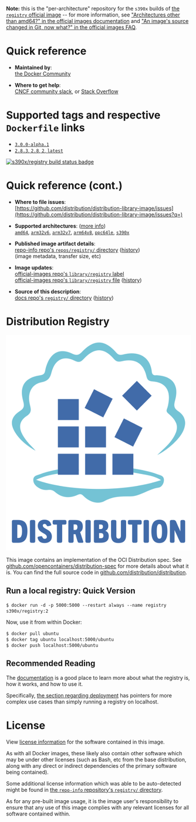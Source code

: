 <!--

********************************************************************************

WARNING:

    DO NOT EDIT "registry/README.md"

    IT IS AUTO-GENERATED

    (from the other files in "registry/" combined with a set of templates)

********************************************************************************

-->

**Note:** this is the "per-architecture" repository for the `s390x` builds of [the `registry` official image](https://hub.docker.com/_/registry) -- for more information, see ["Architectures other than amd64?" in the official images documentation](https://github.com/docker-library/official-images#architectures-other-than-amd64) and ["An image's source changed in Git, now what?" in the official images FAQ](https://github.com/docker-library/faq#an-images-source-changed-in-git-now-what).

# Quick reference

-	**Maintained by**:  
	[the Docker Community](https://github.com/distribution/distribution-library-image)

-	**Where to get help**:  
	[CNCF community slack](https://slack.cncf.io/), or [Stack Overflow](https://stackoverflow.com/questions/tagged/docker+registry)

# Supported tags and respective `Dockerfile` links

-	[`3.0.0-alpha.1`](https://github.com/docker/distribution-library-image/blob/6356e8dbe1969f7340ca25a9874faa26e6e6f71d/Dockerfile)
-	[`2.8.3`, `2.8`, `2`, `latest`](https://github.com/docker/distribution-library-image/blob/39dd72feaab7066334829d6945c54bc51a0aee98/Dockerfile)

[![s390x/registry build status badge](https://img.shields.io/jenkins/s/https/doi-janky.infosiftr.net/job/multiarch/job/s390x/job/registry.svg?label=s390x/registry%20%20build%20job)](https://doi-janky.infosiftr.net/job/multiarch/job/s390x/job/registry/)

# Quick reference (cont.)

-	**Where to file issues**:  
	[https://github.com/distribution/distribution-library-image/issues](https://github.com/distribution/distribution-library-image/issues?q=)

-	**Supported architectures**: ([more info](https://github.com/docker-library/official-images#architectures-other-than-amd64))  
	[`amd64`](https://hub.docker.com/r/amd64/registry/), [`arm32v6`](https://hub.docker.com/r/arm32v6/registry/), [`arm32v7`](https://hub.docker.com/r/arm32v7/registry/), [`arm64v8`](https://hub.docker.com/r/arm64v8/registry/), [`ppc64le`](https://hub.docker.com/r/ppc64le/registry/), [`s390x`](https://hub.docker.com/r/s390x/registry/)

-	**Published image artifact details**:  
	[repo-info repo's `repos/registry/` directory](https://github.com/docker-library/repo-info/blob/master/repos/registry) ([history](https://github.com/docker-library/repo-info/commits/master/repos/registry))  
	(image metadata, transfer size, etc)

-	**Image updates**:  
	[official-images repo's `library/registry` label](https://github.com/docker-library/official-images/issues?q=label%3Alibrary%2Fregistry)  
	[official-images repo's `library/registry` file](https://github.com/docker-library/official-images/blob/master/library/registry) ([history](https://github.com/docker-library/official-images/commits/master/library/registry))

-	**Source of this description**:  
	[docs repo's `registry/` directory](https://github.com/docker-library/docs/tree/master/registry) ([history](https://github.com/docker-library/docs/commits/master/registry))

# Distribution Registry

![logo](https://raw.githubusercontent.com/docker-library/docs/b09c592af0d6061629e02e4f674d22848f8236e8/registry/logo.png)

This image contains an implementation of the OCI Distribution spec. See [github.com/opencontainers/distribution-spec](https://github.com/opencontainers/distribution-spec) for more details about what it is. You can find the full source code in [github.com/distribution/distribution](https://github.com/distribution/distribution).

## Run a local registry: Quick Version

```console
$ docker run -d -p 5000:5000 --restart always --name registry s390x/registry:2
```

Now, use it from within Docker:

```console
$ docker pull ubuntu
$ docker tag ubuntu localhost:5000/ubuntu
$ docker push localhost:5000/ubuntu
```

## Recommended Reading

The [documentation](https://distribution.github.io/distribution/) is a good place to learn more about what the registry is, how it works, and how to use it.

Specifically, [the section regarding deployment](https://distribution.github.io/distribution/about/deploying/) has pointers for more complex use cases than simply running a registry on localhost.

# License

View [license information](https://github.com/distribution/distribution/blob/master/LICENSE) for the software contained in this image.

As with all Docker images, these likely also contain other software which may be under other licenses (such as Bash, etc from the base distribution, along with any direct or indirect dependencies of the primary software being contained).

Some additional license information which was able to be auto-detected might be found in [the `repo-info` repository's `registry/` directory](https://github.com/docker-library/repo-info/tree/master/repos/registry).

As for any pre-built image usage, it is the image user's responsibility to ensure that any use of this image complies with any relevant licenses for all software contained within.
